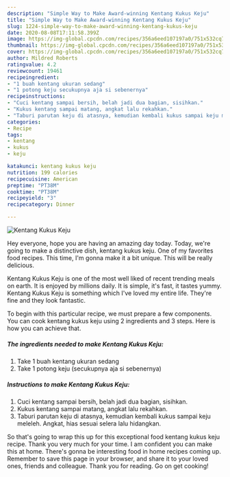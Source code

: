```yaml
---
description: "Simple Way to Make Award-winning Kentang Kukus Keju"
title: "Simple Way to Make Award-winning Kentang Kukus Keju"
slug: 1224-simple-way-to-make-award-winning-kentang-kukus-keju
date: 2020-08-08T17:11:58.399Z
image: https://img-global.cpcdn.com/recipes/356a6eed107197a0/751x532cq70/kentang-kukus-keju-foto-resep-utama.jpg
thumbnail: https://img-global.cpcdn.com/recipes/356a6eed107197a0/751x532cq70/kentang-kukus-keju-foto-resep-utama.jpg
cover: https://img-global.cpcdn.com/recipes/356a6eed107197a0/751x532cq70/kentang-kukus-keju-foto-resep-utama.jpg
author: Mildred Roberts
ratingvalue: 4.2
reviewcount: 19461
recipeingredient:
- "1 buah kentang ukuran sedang"
- "1 potong keju secukupnya aja si sebenernya"
recipeinstructions:
- "Cuci kentang sampai bersih, belah jadi dua bagian, sisihkan."
- "Kukus kentang sampai matang, angkat lalu rekahkan."
- "Taburi parutan keju di atasnya, kemudian kembali kukus sampai keju meleleh. Angkat, hias sesuai selera lalu hidangkan."
categories:
- Recipe
tags:
- kentang
- kukus
- keju

katakunci: kentang kukus keju 
nutrition: 199 calories
recipecuisine: American
preptime: "PT38M"
cooktime: "PT38M"
recipeyield: "3"
recipecategory: Dinner

---
```



![Kentang Kukus Keju](https://img-global.cpcdn.com/recipes/356a6eed107197a0/751x532cq70/kentang-kukus-keju-foto-resep-utama.jpg)

Hey everyone, hope you are having an amazing day today. Today, we're going to make a distinctive dish, kentang kukus keju. One of my favorites food recipes. This time, I'm gonna make it a bit unique. This will be really delicious.



Kentang Kukus Keju is one of the most well liked of recent trending meals on earth. It is enjoyed by millions daily. It is simple, it's fast, it tastes yummy. Kentang Kukus Keju is something which I've loved my entire life. They're fine and they look fantastic.


To begin with this particular recipe, we must prepare a few components. You can cook kentang kukus keju using 2 ingredients and 3 steps. Here is how you can achieve that.

<!--inarticleads1-->

##### The ingredients needed to make Kentang Kukus Keju:

1. Take 1 buah kentang ukuran sedang
1. Take 1 potong keju (secukupnya aja si sebenernya)




<!--inarticleads2-->

##### Instructions to make Kentang Kukus Keju:

1. Cuci kentang sampai bersih, belah jadi dua bagian, sisihkan.
1. Kukus kentang sampai matang, angkat lalu rekahkan.
1. Taburi parutan keju di atasnya, kemudian kembali kukus sampai keju meleleh. Angkat, hias sesuai selera lalu hidangkan.




So that's going to wrap this up for this exceptional food kentang kukus keju recipe. Thank you very much for your time. I am confident you can make this at home. There's gonna be interesting food in home recipes coming up. Remember to save this page in your browser, and share it to your loved ones, friends and colleague. Thank you for reading. Go on get cooking!
